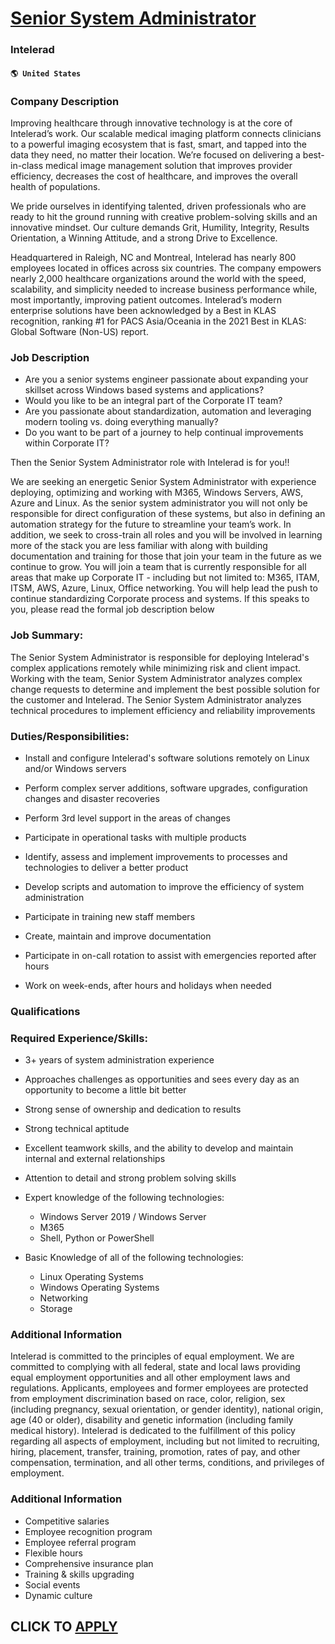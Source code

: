 # [Senior System Administrator](https://www.remotewlb.com/apply/senior-system-administrator)  
### Intelerad  
#### `🌎 United States`  

### Company Description

Improving healthcare through innovative technology is at the core of Intelerad’s work. Our scalable medical imaging platform connects clinicians to a powerful imaging ecosystem that is fast, smart, and tapped into the data they need, no matter their location. We’re focused on delivering a best-in-class medical image management solution that improves provider efficiency, decreases the cost of healthcare, and improves the overall health of populations.

We pride ourselves in identifying talented, driven professionals who are ready to hit the ground running with creative problem-solving skills and an innovative mindset. Our culture demands Grit, Humility, Integrity, Results Orientation, a Winning Attitude, and a strong Drive to Excellence.

Headquartered in Raleigh, NC and Montreal, Intelerad has nearly 800 employees located in offices across six countries. The company empowers nearly 2,000 healthcare organizations around the world with the speed, scalability, and simplicity needed to increase business performance while, most importantly, improving patient outcomes. Intelerad’s modern enterprise solutions have been acknowledged by a Best in KLAS recognition, ranking #1 for PACS Asia/Oceania in the 2021 Best in KLAS: Global Software (Non-US) report.

### Job Description

  * Are you a senior systems engineer passionate about expanding your skillset across Windows based systems and applications?
  * Would you like to be an integral part of the Corporate IT team?
  * Are you passionate about standardization, automation and leveraging modern tooling vs. doing everything manually?
  * Do you want to be part of a journey to help continual improvements within Corporate IT?

Then the Senior System Administrator role with Intelerad is for you!!

We are seeking an energetic Senior System Administrator with experience deploying, optimizing and working with M365, Windows Servers, AWS, Azure and Linux. As the senior system administrator you will not only be responsible for direct configuration of these systems, but also in defining an automation strategy for the future to streamline your team’s work. In addition, we seek to cross-train all roles and you will be involved in learning more of the stack you are less familiar with along with building documentation and training for those that join your team in the future as we continue to grow. You will join a team that is currently responsible for all areas that make up Corporate IT - including but not limited to: M365, ITAM, ITSM, AWS, Azure, Linux, Office networking. You will help lead the push to continue standardizing Corporate process and systems. If this speaks to you, please read the formal job description below

### Job Summary:

The Senior System Administrator is responsible for deploying Intelerad's complex applications remotely while minimizing risk and client impact. Working with the team, Senior System Administrator analyzes complex change requests to determine and implement the best possible solution for the customer and Intelerad. The Senior System Administrator analyzes technical procedures to implement efficiency and reliability improvements

### Duties/Responsibilities:

  * Install and configure Intelerad's software solutions remotely on Linux and/or Windows servers

  * Perform complex server additions, software upgrades, configuration changes and disaster recoveries
  * Perform 3rd level support in the areas of changes
  * Participate in operational tasks with multiple products

  * Identify, assess and implement improvements to processes and technologies to deliver a better product
  * Develop scripts and automation to improve the efficiency of system administration

  * Participate in training new staff members
  * Create, maintain and improve documentation
  * Participate in on-call rotation to assist with emergencies reported after hours
  * Work on week-ends, after hours and holidays when needed

### Qualifications

### Required Experience/Skills:

  * 3+ years of system administration experience
  * Approaches challenges as opportunities and sees every day as an opportunity to become a little bit better
  * Strong sense of ownership and dedication to results
  * Strong technical aptitude
  * Excellent teamwork skills, and the ability to develop and maintain internal and external relationships
  * Attention to detail and strong problem solving skills

  * Expert knowledge of the following technologies:
    * Windows Server 2019 / Windows Server
    * M365
    * Shell, Python or PowerShell
  * Basic Knowledge of all of the following technologies:
    * Linux Operating Systems
    * Windows Operating Systems
    * Networking
    * Storage

### Additional Information

Intelerad is committed to the principles of equal employment. We are committed to complying with all federal, state and local laws providing equal employment opportunities and all other employment laws and regulations. Applicants, employees and former employees are protected from employment discrimination based on race, color, religion, sex (including pregnancy, sexual orientation, or gender identity), national origin, age (40 or older), disability and genetic information (including family medical history). Intelerad is dedicated to the fulfillment of this policy regarding all aspects of employment, including but not limited to recruiting, hiring, placement, transfer, training, promotion, rates of pay, and other compensation, termination, and all other terms, conditions, and privileges of employment.

### Additional Information

  * Competitive salaries
  * Employee recognition program
  * Employee referral program
  * Flexible hours
  * Comprehensive insurance plan
  * Training & skills upgrading
  * Social events
  * Dynamic culture

  
## CLICK TO [APPLY](https://www.remotewlb.com/apply/senior-system-administrator)

